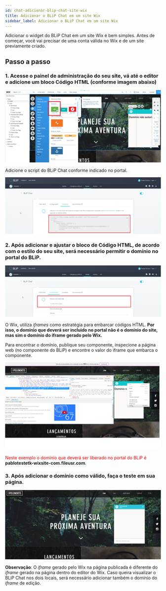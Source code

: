 ```yaml
---
id: chat-adicionar-blip-chat-site-wix
title: Adicionar o BLiP Chat em um site Wix
sidebar_label: Adicionar o BLiP Chat em um site Wix
---
```


Adicionar o widget do BLiP Chat em um site Wix é bem simples. Antes de começar, você vai precisar de uma conta válida no Wix e de um site previamente criado.

## Passo a passo

### 1. Acesse o painel de administração do seu site, vá até o editor e adicione um bloco Código HTML (conforme imagem abaixo)

![Painel de administração do site](../../assets/practice/blip-chat/chat-adicionar-blip-chat-site-wix-1.png)<br>

Adicione o script do BLiP Chat conforme indicado no portal.

![script blip chat](../../assets/practice/blip-chat/chat-adicionar-blip-chat-site-wix-2.png)<br>

### 2. Após adicionar e ajustar o bloco de Código HTML, de acordo com o estilo do seu site, será necessário permitir o domínio no portal do BLiP.

![permitir o dominio no portal do blip](../../assets/practice/blip-chat/chat-adicionar-blip-chat-site-wix-3.png)

O Wix, utiliza *iframes* como estratégia para embarcar códigos HTML. **Por isso, o domínio que deverá ser incluido no portal não é o domínio do site, mas sim o domínio do iframe gerado pelo Wix.**

Para encontrar o domínio, publique seu componente, inspecione a página web (no componente do BLiP) e encontre o valor do iframe que embarca o componente.

![Inspecionando a página para encontrar domínio](../../assets/practice/blip-chat/chat-adicionar-blip-chat-site-wix-4.png)<br>

<font color=red> Neste exemplo o domínio que deverá ser liberado no portal do BLiP é </font>**pablotestetk-wixsite-com.fileusr<span>.</span>com**.

### 3. Após adicionar o domínio como válido, faça o teste em sua página.

![Testando página](../../assets/practice/blip-chat/chat-adicionar-blip-chat-site-wix-5.png)<br>

**Observação**: O *iframe* gerado pelo Wix na página publicada é diferente do *iframe* gerado na página dentro do editor do Wix. Caso queira visualizar o BLiP Chat nos dois locais, será necessário adicionar também o domínio do *iframe* de edição.
